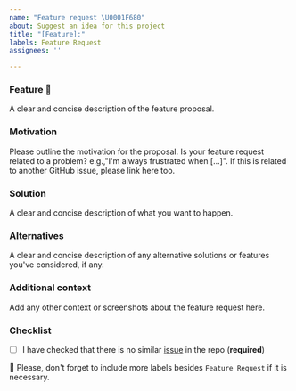 ```yaml
---
name: "Feature request \U0001F680"
about: Suggest an idea for this project
title: "[Feature]:"
labels: Feature Request
assignees: ''

---
```


### Feature 🚀

A clear and concise description of the feature proposal.

### Motivation

Please outline the motivation for the proposal.
Is your feature request related to a problem? e.g.,"I'm always frustrated when [...]".
If this is related to another GitHub issue, please link here too.

### Solution

A clear and concise description of what you want to happen.

### Alternatives

A clear and concise description of any alternative solutions or features you've considered, if any.

### Additional context

Add any other context or screenshots about the feature request here.

### Checklist

- [ ] I have checked that there is no similar [issue](https://github.com/jajimer/sinergym/issues) in the repo (**required**)

:pencil: Please, don't forget to include more labels besides `Feature Request` if it is necessary.
<!--- This Template is an edited version of the one from https://github.com/DLR-RM/stable-baselines3 -->
